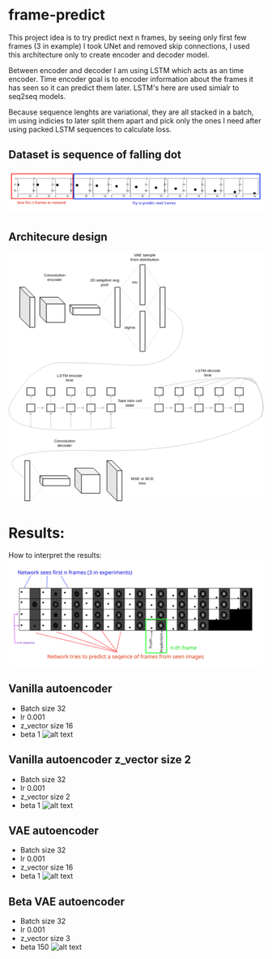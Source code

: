 # frame-predict
This project idea is to try predict next n frames, by seeing only first few frames (3 in example)
I took UNet and removed skip connections, I used this architecture only to create encoder and decoder model.

Between encoder and decoder I am using LSTM which acts as an time encoder. 
Time encoder goal is to encoder information about the frames it has seen so it can predict them later. 
LSTM's here are used simialr to seq2seq models.

Because sequence lenghts are variational, they are all stacked in a batch, im using indicies to later
split them apart and pick only the ones I need after using packed LSTM sequences to calculate loss.


## Dataset is sequence of falling dot
![alt text](results/Figure_1.png)

## Architecure design
![alt text](results/Figure_2.png)

# Results:
How to interpret the results: 
![alt text](results/Figure_3.png)

## Vanilla autoencoder
- Batch size 32
- lr 0.001
- z_vector size 16
- beta 1
![alt text](results/vanilla.gif)

## Vanilla autoencoder z_vector size 2
- Batch size 32
- lr 0.001
- z_vector size 2
- beta 1
![alt text](results/vanilla_zsize_2.gif)

## VAE autoencoder
- Batch size 32
- lr 0.001
- z_vector size 16
- beta 1
![alt text](results/vae.gif)

## Beta VAE autoencoder
- Batch size 32
- lr 0.001
- z_vector size 3
- beta 150
![alt text](results/vae_beta.gif)
